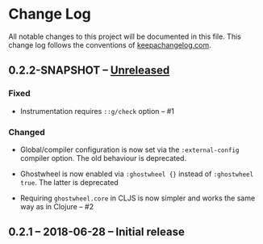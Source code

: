 # Change Log
All notable changes to this project will be documented in this file. This change log follows the conventions of [keepachangelog.com](http://keepachangelog.com/).

## 0.2.2-SNAPSHOT – [Unreleased]

### Fixed

- Instrumentation requires `::g/check` option – #1

### Changed

- Global/compiler configuration is now set via the `:external-config` compiler option. The old behaviour is deprecated.

- Ghostwheel is now enabled via `:ghostwheel {}` instead of `:ghostwheel true`. The latter is deprecated

- Requiring `ghostwheel.core` in CLJS is now simpler and works the same way as in Clojure – #2

## 0.2.1 – 2018-06-28 – Initial release

[Unreleased]: https://github.com/your-name/ghostwheel/compare/0.2.1...HEAD
